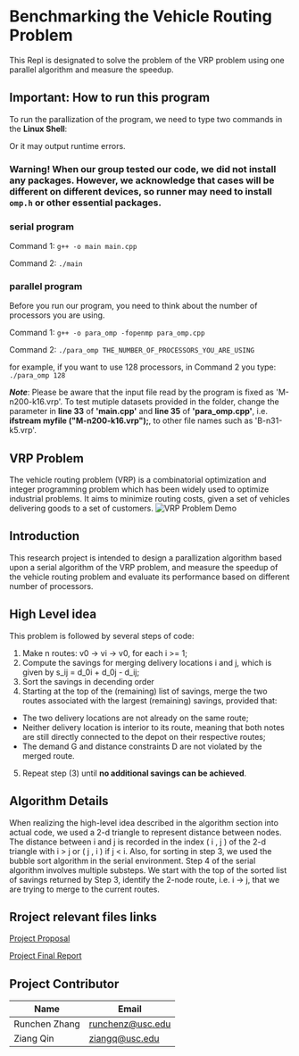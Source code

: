 # Benchmarking the Vehicle Routing Problem
This Repl is designated to solve the problem of the VRP problem using one parallel algorithm and measure the speedup.

## Important: How to run this program
To run the parallization of the program, we need to type two commands in the **Linux Shell**:

Or it may output runtime errors.

### Warning! When our group tested our code, we did not install any packages. However, we acknowledge that cases will be different on different devices, so runner may need to install `omp.h` or other essential packages.

### serial program

Command 1: `g++ -o main main.cpp`

Command 2: `./main`

### parallel program

Before you run our program, you need to think about the number of processors you are using.

Command 1: `g++ -o para_omp -fopenmp para_omp.cpp`

Command 2: `./para_omp THE_NUMBER_OF_PROCESSORS_YOU_ARE_USING`

for example, if you want to use 128 processors, in Command 2 you type: `./para_omp 128`

***Note***: Please be aware that the input file read by the program is fixed as 'M-n200-k16.vrp'. To test mutiple datasets provided in the folder, change the parameter in **line 33** of **'main.cpp'** and **line 35** of **'para_omp.cpp'**, i.e. **ifstream myfile ("M-n200-k16.vrp");**, to other file names such as 'B-n31-k5.vrp'.

## VRP Problem

The vehicle routing problem (VRP) is a combinatorial optimization and integer programming problem which has been widely used to optimize industrial problems. It aims to minimize routing costs, given a set of vehicles delivering goods to a set of customers.
![VRP Problem Demo](https://www.mdpi.com/processes/processes-08-01363/article_deploy/html/images/processes-08-01363-g001-550.jpg)

## Introduction
This research project is intended to design a parallization algorithm based upon a serial algorithm of the VRP problem, and measure the speedup of the vehicle routing problem and evaluate its performance based on different number of processors.

## High Level idea
This problem is followed by several steps of code:

1. Make n routes: v0 -> vi -> v0, for each i >= 1;
2. Compute the savings for merging delivery locations i and j, which is given
by s_ij = d_0i + d_0j - d_ij;
3. Sort the savings in decending order
4. Starting at the top of the (remaining) list of savings, merge the two routes associated with the largest (remaining) savings, provided that:
* The two delivery locations are not already on the same route;
*  Neither delivery location is interior to its route, meaning that both notes are still directly connected to the depot on their respective routes;
* The demand G and distance constraints D are not violated by the merged route.
5. Repeat step (3) until **no additional savings can be achieved**.

## Algorithm Details
When realizing the high-level idea described in the algorithm section into actual code, we used a 2-d triangle to represent distance between nodes. The distance between i and j is recorded in the index ( i , j ) of the 2-d triangle with i > j or ( j , i ) if j < i. 
Also, for sorting in step 3, we used the bubble sort algorithm in the serial environment.
Step 4 of the serial algorithm involves multiple substeps. We start with the top of the sorted list of savings returned by Step 3, identify the 2-node route, i.e. i -> j, that we are trying to merge to the current routes. 

## Rroject relevant files links
[Project Proposal](https://docs.google.com/document/d/1LiBV606uDWVpwARkNH5aghCL8QzSrRXZ0ccsRHc-H68/edit)

[Project Final Report](https://docs.google.com/document/d/1h3JIpmhggAmWbqeoD01FmbGD_c-g633qCGRqMp9a-l8/edit)

## Project Contributor
|Name|Email|
|----|-----|
|Runchen Zhang|runchenz@usc.edu|
|Ziang Qin|ziangq@usc.edu|